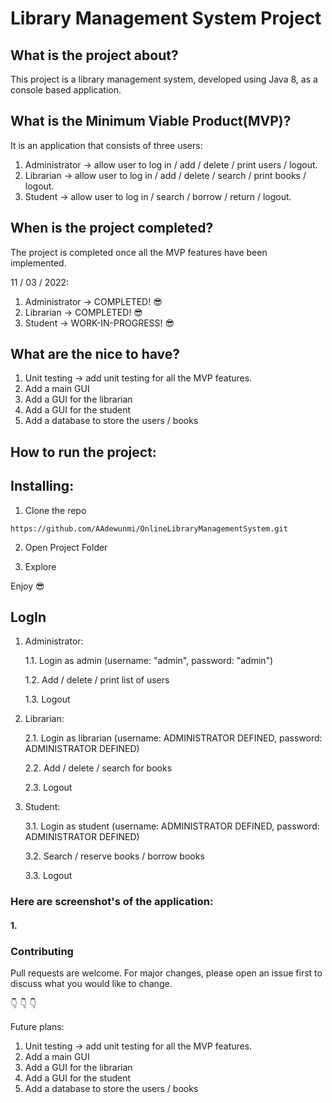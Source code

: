 # Library Management System Project

## What is the project about? 

This project is a library management system, developed using Java 8,
as a console based application.

## What is the Minimum Viable Product(MVP)?

It is an application that consists of three users:

1. Administrator -> allow user to log in / add / delete / print users / logout.
2. Librarian -> allow user to log in / add / delete / search / print books / logout.
3. Student -> allow user to log in / search / borrow / return / logout.

## When is the project completed?

The project is completed once all the MVP features have been implemented.

11 / 03 / 2022:

1. Administrator -> COMPLETED! 😎
2. Librarian -> COMPLETED! 😎
3. Student -> WORK-IN-PROGRESS! 😎

## What are the nice to have?

1. Unit testing -> add unit testing for all the MVP features.
2. Add a main GUI
3. Add a GUI for the librarian
4. Add a GUI for the student
5. Add a database to store the users / books

## How to run the project:

## Installing:

1. Clone the repo

```
https://github.com/AAdewunmi/OnlineLibraryManagementSystem.git
```

2. Open Project Folder


3. Explore

Enjoy 😎

## LogIn

1. Administrator:

    1.1. Login as admin (username: "admin", password: "admin")
    
    1.2. Add / delete / print list of users

    1.3. Logout
    
2. Librarian:

    2.1. Login as librarian (username: ADMINISTRATOR DEFINED, password: ADMINISTRATOR DEFINED)

    2.2. Add / delete / search for books
   
    2.3. Logout
    
3. Student:

    3.1. Login as student (username: ADMINISTRATOR DEFINED, password: ADMINISTRATOR DEFINED)
    
    3.2. Search / reserve books / borrow books
    
    3.3. Logout

### Here are screenshot's of the application:
#### 1. 


### Contributing
Pull requests are welcome. For major changes, please open an issue first to discuss what you would like to change.

👇 👇 👇

Future plans:

1. Unit testing -> add unit testing for all the MVP features.
2. Add a main GUI
3. Add a GUI for the librarian
4. Add a GUI for the student
5. Add a database to store the users / books
